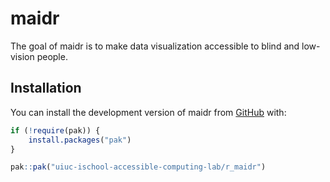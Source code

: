 
<!-- README.md is generated from README.Rmd. Please edit that file -->

# maidr

<!-- badges: start -->

<!-- badges: end -->

The goal of maidr is to make data visualization accessible to blind and
low-vision people.

## Installation

You can install the development version of maidr from
[GitHub](https://github.com/) with:

``` r
if (!require(pak)) {
    install.packages("pak")
}

pak::pak("uiuc-ischool-accessible-computing-lab/r_maidr")
```
